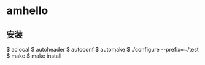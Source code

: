 # amhello

## 安装
$ aclocal
$ autoheader
$ autoconf
$ automake
$ ./configure --prefix=~/test
$ make
$ make install

